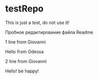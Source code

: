 testRepo
========

This is just a test, do not use it!

Пробное редактирование файла Readme

1 line from Giovanni

Hello from Odessa

2 line from Giovanni

Hello! be happy!
